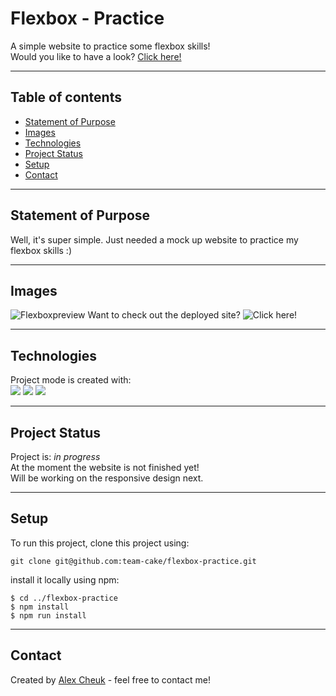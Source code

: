 # Flexbox - Practice

A simple website to practice some flexbox skills!  
Would you like to have a look? [Click here!](https://team-cake.github.io/flexbox-practice/)

---

## Table of contents

- [Statement of Purpose](#statement-of-purpose)
- [Images](#images)
- [Technologies](#technologies)
- [Project Status](#project-status)
- [Setup](#setup)
- [Contact](#contact)

---

## Statement of Purpose

Well, it's super simple. Just needed a mock up website to practice my flexbox skills :)

---

## Images

![Flexboxpreview](https://github.com/team-cake/flexbox-practice/blob/readme/img/flexboxpreview.gif)
Want to check out the deployed site? ![Click here!](https://team-cake.github.io/flexbox-practice/)

---

## Technologies

Project mode is created with:  
![](https://img.shields.io/badge/Web-CSS3-informational?style=plastic&logo=css3) ![](https://img.shields.io/badge/Web-SCSS-informational?style=plastic&logo=SCSS) ![](https://img.shields.io/badge/Web-HTML5-informational?style=plastic&logo=html5)

---

## Project Status

Project is: _in progress_  
At the moment the website is not finished yet!  
Will be working on the responsive design next.

---

## Setup

To run this project, clone this project using:

```
git clone git@github.com:team-cake/flexbox-practice.git
```

install it locally using npm:

```
$ cd ../flexbox-practice
$ npm install
$ npm run install
```

---

## Contact

Created by [Alex Cheuk](https://www.linkedin.com/in/alex-cheuk/) - feel free to contact me!
